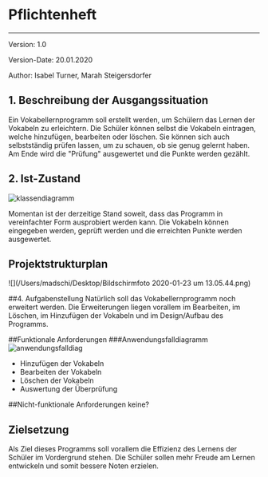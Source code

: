# Pflichtenheft
-----
Version: 1.0

Version-Date: 20.01.2020

Author: Isabel Turner, Marah Steigersdorfer

## 1. Beschreibung der Ausgangssituation
Ein Vokabellernprogramm soll erstellt werden, um Schülern das Lernen der Vokabeln zu erleichtern.
Die Schüler können selbst die Vokabeln eintragen, welche hinzufügen, bearbeiten oder löschen.
Sie können sich auch selbstständig prüfen lassen, um zu schauen, ob sie genug gelernt haben. 
Am Ende wird die "Prüfung" ausgewertet und die Punkte werden gezählt.

## 2. Ist-Zustand
 ![klassendiagramm](https://i.imgur.com/PXAt8kT.jpg)
 
 Momentan ist der derzeitige Stand soweit, dass das Programm in vereinfachter Form ausprobiert werden kann. Die Vokabeln können eingegeben werden, geprüft werden und die erreichten Punkte werden ausgewertet.
 
## Projektstrukturplan

![](/Users/madschi/Desktop/Bildschirmfoto 2020-01-23 um 13.05.44.png) 
 
##4. Aufgabenstellung
 Natürlich soll das Vokabellernprogramm noch erweitert werden. Die Erweiterungen liegen vorallem im Bearbeiten, im Löschen, im Hinzufügen der Vokabeln und im Design/Aufbau des Programms.
 
##Funktionale Anforderungen
###Anwendungsfalldiagramm
 ![anwendungsfalldiag](https://i.imgur.com/Qbz1Ikq.jpg)
 
 - Hinzufügen der Vokabeln
 - Bearbeiten der Vokabeln
 - Löschen der Vokabeln
 - Auswertung der Überprüfung
 
##Nicht-funktionale Anforderungen
 keine?
 
 

## Zielsetzung
Als Ziel dieses Programms soll vorallem die Effizienz des Lernens der Schüler im Vordergrund stehen. 
Die Schüler sollen mehr Freude am Lernen entwickeln und somit bessere Noten erzielen. 





